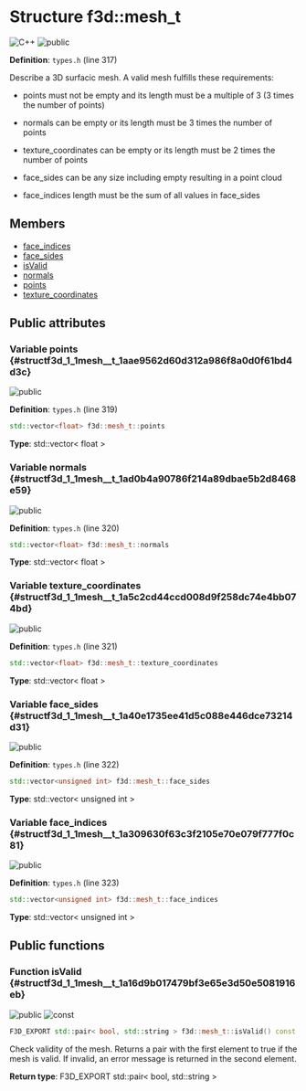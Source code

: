 # Structure f3d::mesh\_t

![][C++]
![][public]

**Definition**: `types.h` (line 317)



Describe a 3D surfacic mesh. A valid mesh fulfills these requirements:
* points must not be empty and its length must be a multiple of 3 (3 times the number of points)

* normals can be empty or its length must be 3 times the number of points

* texture_coordinates can be empty or its length must be 2 times the number of points

* face_sides can be any size including empty resulting in a point cloud

* face_indices length must be the sum of all values in face_sides

## Members

* [face\_indices](structf3d_1_1mesh__t.md#structf3d_1_1mesh__t_1a309630f63c3f2105e70e079f777f0c81)
* [face\_sides](structf3d_1_1mesh__t.md#structf3d_1_1mesh__t_1a40e1735ee41d5c088e446dce73214d31)
* [isValid](structf3d_1_1mesh__t.md#structf3d_1_1mesh__t_1a16d9b017479bf3e65e3d50e5081916eb)
* [normals](structf3d_1_1mesh__t.md#structf3d_1_1mesh__t_1ad0b4a90786f214a89dbae5b2d8468e59)
* [points](structf3d_1_1mesh__t.md#structf3d_1_1mesh__t_1aae9562d60d312a986f8a0d0f61bd4d3c)
* [texture\_coordinates](structf3d_1_1mesh__t.md#structf3d_1_1mesh__t_1a5c2cd44ccd008d9f258dc74e4bb074bd)

## Public attributes

### Variable points {#structf3d_1_1mesh__t_1aae9562d60d312a986f8a0d0f61bd4d3c}

![][public]

**Definition**: `types.h` (line 319)


```cpp
std::vector<float> f3d::mesh_t::points
```








**Type**: std::vector< float >



### Variable normals {#structf3d_1_1mesh__t_1ad0b4a90786f214a89dbae5b2d8468e59}

![][public]

**Definition**: `types.h` (line 320)


```cpp
std::vector<float> f3d::mesh_t::normals
```








**Type**: std::vector< float >



### Variable texture\_coordinates {#structf3d_1_1mesh__t_1a5c2cd44ccd008d9f258dc74e4bb074bd}

![][public]

**Definition**: `types.h` (line 321)


```cpp
std::vector<float> f3d::mesh_t::texture_coordinates
```








**Type**: std::vector< float >



### Variable face\_sides {#structf3d_1_1mesh__t_1a40e1735ee41d5c088e446dce73214d31}

![][public]

**Definition**: `types.h` (line 322)


```cpp
std::vector<unsigned int> f3d::mesh_t::face_sides
```








**Type**: std::vector< unsigned int >



### Variable face\_indices {#structf3d_1_1mesh__t_1a309630f63c3f2105e70e079f777f0c81}

![][public]

**Definition**: `types.h` (line 323)


```cpp
std::vector<unsigned int> f3d::mesh_t::face_indices
```








**Type**: std::vector< unsigned int >



## Public functions

### Function isValid {#structf3d_1_1mesh__t_1a16d9b017479bf3e65e3d50e5081916eb}

![][public]
![][const]


```cpp
F3D_EXPORT std::pair< bool, std::string > f3d::mesh_t::isValid() const
```




Check validity of the mesh. Returns a pair with the first element to true if the mesh is valid. If invalid, an error message is returned in the second element.



**Return type**: F3D_EXPORT std::pair< bool, std::string >



[public]: https://img.shields.io/badge/-public-brightgreen (public)
[C++]: https://img.shields.io/badge/language-C%2B%2B-blue (C++)
[const]: https://img.shields.io/badge/-const-lightblue (const)
[protected]: https://img.shields.io/badge/-protected-yellow (protected)
[static]: https://img.shields.io/badge/-static-lightgrey (static)
[private]: https://img.shields.io/badge/-private-red (private)